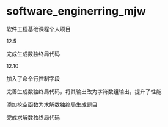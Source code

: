 # software_enginerring_mjw
软件工程基础课程个人项目    

12.5

完成生成数独终局代码

12.10

加入了命令行控制字段

完善生成数独终局代码，将其输出改为字符数组输出，提升了性能

添加挖空函数为求解数独终局生成题目

完成求解数独终局代码
